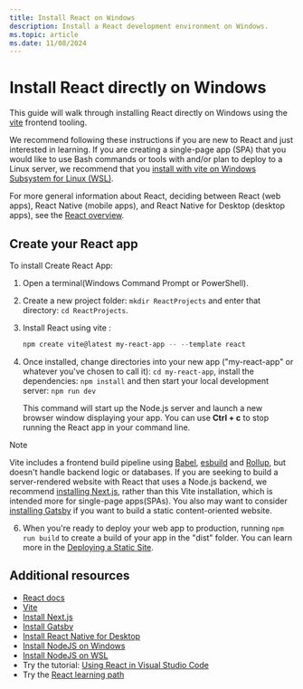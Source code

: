 ```yaml
---
title: Install React on Windows
description: Install a React development environment on Windows.
ms.topic: article
ms.date: 11/08/2024
---
```


# Install React directly on Windows


This guide will walk through installing React directly on Windows using the [vite](https://vitejs.dev/) frontend tooling.

We recommend following these instructions if you are new to React and just interested in learning. If you are creating a single-page app (SPA) that you would like to use Bash commands or tools with and/or plan to deploy to a Linux server, we recommend that you [install with vite on Windows Subsystem for Linux (WSL)](./react-on-wsl.md).

For more general information about React, deciding between React (web apps), React Native (mobile apps), and React Native for Desktop (desktop apps), see the [React overview](./react-overview.md).

## Create your React app

To install Create React App:

1. Open a terminal(Windows Command Prompt or PowerShell).
2. Create a new project folder: `mkdir ReactProjects` and enter that directory: `cd ReactProjects`.
3. Install React using vite :

    ```powershell
    npm create vite@latest my-react-app -- --template react
    ```

4. Once installed, change directories into your new app ("my-react-app" or whatever you've chosen to call it): `cd my-react-app`, install the dependencies: `npm install` and then start your local development server: `npm run dev`

    This command will start up the Node.js server and launch a new browser window displaying your app. You can use **Ctrl + c** to stop running the React app in your command line.

> [!NOTE]
> Vite includes a frontend build pipeline using [Babel](https://babeljs.io/), [esbuild](https://esbuild.github.io/) and [Rollup](https://rollupjs.org/), but doesn't handle backend logic or databases. If you are seeking to build a server-rendered website with React that uses a Node.js backend, we recommend [installing Next.js](./nextjs-on-wsl.md), rather than this Vite installation, which is intended more for single-page apps(SPAs). You also may want to consider [installing Gatsby](./gatsby-on-wsl.md) if you want to build a static content-oriented website.

6. When you're ready to deploy your web app to production, running `npm run build` to  create a build of your app in the "dist" folder. You can learn more in the [Deploying a Static Site](https://vitejs.dev/guide/static-deploy.html).

## Additional resources

- [React docs](https://react.dev)
- [Vite](https://vitejs.dev/)
- [Install Next.js](./nextjs-on-wsl.md)
- [Install Gatsby](./gatsby-on-wsl.md)
- [Install React Native for Desktop](https://microsoft.github.io/react-native-windows/docs/getting-started)
- [Install NodeJS on Windows](./nodejs-on-windows.md)
- [Install NodeJS on WSL](./nodejs-on-wsl.md)
- Try the tutorial: [Using React in Visual Studio Code](https://code.visualstudio.com/docs/nodejs/reactjs-tutorial)
- Try the [React learning path](/training/paths/react/)
